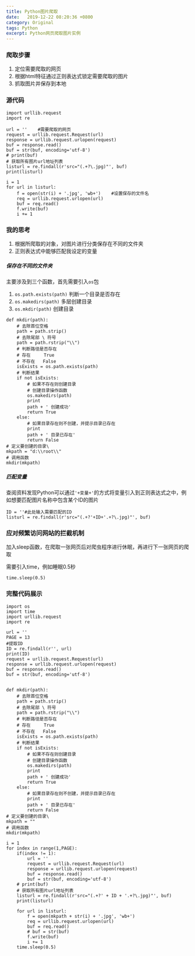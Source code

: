 ```yaml
---
title: Python图片爬取
date:  	2019-12-22 08:20:36 +0800
category: Original
tags: Python
excerpt: Python网页爬取图片实例
---
```


### 爬取步骤

1. 定位需要爬取的网页
2. 根据html特征通过正则表达式锁定需要爬取的图片
3. 抓取图片并保存到本地

### 源代码

```
import urllib.request
import re

url = ''	#需要爬取的网页
request = urllib.request.Request(url)
response = urllib.request.urlopen(request)
buf = response.read()
buf = str(buf, encoding='utf-8')
# print(buf)
# 获取所有图片url地址列表
listurl = re.findall(r'src="(.+?\.jpg)"', buf)
print(listurl)

i = 1
for url in listurl:
    f = open(str(i) + '.jpg', 'wb+')	#设置保存的文件名
    req = urllib.request.urlopen(url)
    buf = req.read()
    f.write(buf)
    i += 1
```

### 我的思考

1. 根据所爬取的对象，对图片进行分类保存在不同的文件夹
2. 正则表达式中能够匹配我设定的变量

##### 保存在不同的文件夹

主要涉及到三个函数，首先需要引入`os`包

1. `os.path.exists(path)` 判断一个目录是否存在
2. `os.makedirs(path)` 多层创建目录
3. `os.mkdir(path)` 创建目录

```
def mkdir(path):
    # 去除首位空格
    path = path.strip()
    # 去除尾部 \ 符号
    path = path.rstrip("\\")
    # 判断路径是否存在
    # 存在     True
    # 不存在   False
    isExists = os.path.exists(path)
    # 判断结果
    if not isExists:
        # 如果不存在则创建目录
        # 创建目录操作函数
        os.makedirs(path)
        print
        path + ' 创建成功'
        return True
    else:
        # 如果目录存在则不创建，并提示目录已存在
        print
        path + ' 目录已存在'
        return False
# 定义要创建的目录\
mkpath = "d:\\root\\"
# 调用函数
mkdir(mkpath)
```



##### 匹配变量

查阅资料发现Python可以通过`'+变量+'`的方式将变量引入到正则表达式之中，例如想要匹配图片名称中包含某个ID的图片

```
ID = ''#此处输入需要匹配的ID
listurl = re.findall(r'src="(.+?'+ID+'.+?\.jpg)"', buf)
```

### 应对频繁访问网站的拦截机制

加入sleep函数，在爬取一张网页后对爬虫程序进行休眠，再进行下一张网页的爬取

需要引入time，例如睡眠0.5秒

```
time.sleep(0.5)
```

### 完整代码展示

```
import os
import time
import urllib.request
import re

url = ''
PAGE = 13
#提取ID
ID = re.findall(r'', url)
print(ID)
request = urllib.request.Request(url)
response = urllib.request.urlopen(request)
buf = response.read()
buf = str(buf, encoding='utf-8')


def mkdir(path):
    # 去除首位空格
    path = path.strip()
    # 去除尾部 \ 符号
    path = path.rstrip("\\")
    # 判断路径是否存在
    # 存在     True
    # 不存在   False
    isExists = os.path.exists(path)
    # 判断结果
    if not isExists:
        # 如果不存在则创建目录
        # 创建目录操作函数
        os.makedirs(path)
        print
        path + ' 创建成功'
        return True
    else:
        # 如果目录存在则不创建，并提示目录已存在
        print
        path + ' 目录已存在'
        return False
# 定义要创建的目录\
mkpath = ""
# 调用函数
mkdir(mkpath)

i = 1
for index in range(1,PAGE):
    if(index != 1):
        url = ''
        request = urllib.request.Request(url)
        response = urllib.request.urlopen(request)
        buf = response.read()
        buf = str(buf, encoding='utf-8')
    # print(buf)
    # 获取所有图片url地址列表
    listurl = re.findall(r'src="(.+?' + ID + '.+?\.jpg)"', buf)
    print(listurl)

    for url in listurl:
        f = open(mkpath + str(i) + '.jpg', 'wb+')
        req = urllib.request.urlopen(url)
        buf = req.read()
        # buf = str(buf)
        f.write(buf)
        i += 1
    time.sleep(0.5)
```
